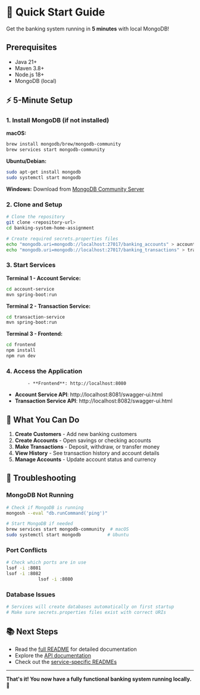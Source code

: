 # 🚀 Quick Start Guide

Get the banking system running in **5 minutes** with local MongoDB!

## Prerequisites

- Java 21+
- Maven 3.8+
- Node.js 18+
- MongoDB (local)

## ⚡ 5-Minute Setup

### 1. Install MongoDB (if not installed)

**macOS:**
```bash
brew install mongodb/brew/mongodb-community
brew services start mongodb-community
```

**Ubuntu/Debian:**
```bash
sudo apt-get install mongodb
sudo systemctl start mongodb
```

**Windows:**
Download from [MongoDB Community Server](https://www.mongodb.com/try/download/community)

### 2. Clone and Setup

```bash
# Clone the repository
git clone <repository-url>
cd banking-system-home-assignment

# Create required secrets.properties files
echo "mongodb.uri=mongodb://localhost:27017/banking_accounts" > account-service/src/main/resources/secrets.properties
echo "mongodb.uri=mongodb://localhost:27017/banking_transactions" > transaction-service/src/main/resources/secrets.properties
```

### 3. Start Services

**Terminal 1 - Account Service:**
```bash
cd account-service
mvn spring-boot:run
```

**Terminal 2 - Transaction Service:**
```bash
cd transaction-service
mvn spring-boot:run
```

**Terminal 3 - Frontend:**
```bash
cd frontend
npm install
npm run dev
```

### 4. Access the Application

            - **Frontend**: http://localhost:8080
- **Account Service API**: http://localhost:8081/swagger-ui.html
- **Transaction Service API**: http://localhost:8082/swagger-ui.html

## 🎯 What You Can Do

1. **Create Customers** - Add new banking customers
2. **Create Accounts** - Open savings or checking accounts
3. **Make Transactions** - Deposit, withdraw, or transfer money
4. **View History** - See transaction history and account details
5. **Manage Accounts** - Update account status and currency

## 🔧 Troubleshooting

### MongoDB Not Running
```bash
# Check if MongoDB is running
mongosh --eval "db.runCommand('ping')"

# Start MongoDB if needed
brew services start mongodb-community  # macOS
sudo systemctl start mongodb          # Ubuntu
```

### Port Conflicts
```bash
# Check which ports are in use
lsof -i :8081
lsof -i :8082
            lsof -i :8080
```

### Database Issues
```bash
# Services will create databases automatically on first startup
# Make sure secrets.properties files exist with correct URIs
```

## 📚 Next Steps

- Read the [full README](./README.md) for detailed documentation
- Explore the [API documentation](http://localhost:8081/swagger-ui.html)
- Check out the [service-specific READMEs](./account-service/README.md)

---

**That's it! You now have a fully functional banking system running locally.** 🎉
